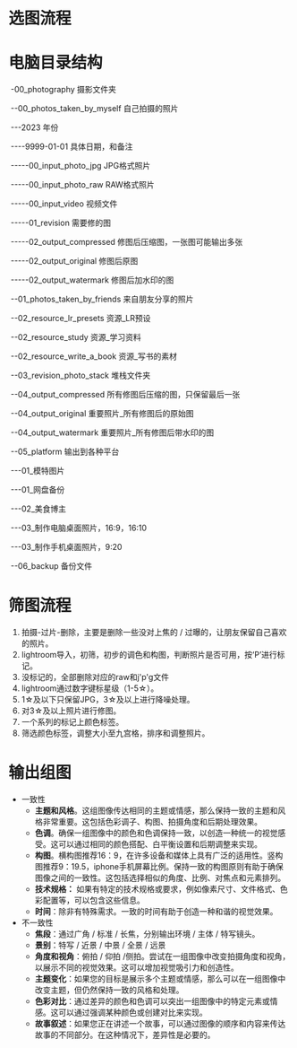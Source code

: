 # 选图流程

# 电脑目录结构

​	-00_photography 摄影文件夹

​		--00_photos_taken_by_myself	自己拍摄的照片

​			---2023	年份

​				----9999-01-01	具体日期，和备注

​					-----00_input_photo_jpg	JPG格式照片

​					-----00_input_photo_raw	RAW格式照片

​					-----00_input_video	视频文件

​					-----01_revision	需要修的图

​					-----02_output_compressed	修图后压缩图，一张图可能输出多张

​					-----02_output_original	修图后原图

​					-----02_output_watermark	修图后加水印的图

​		--01_photos_taken_by_friends	来自朋友分享的照片

​		--02_resource_lr_presets	资源_LR预设

​		--02_resource_study	资源_学习资料

​		--02_resource_write_a_book	资源_写书的素材

​		--03_revision_photo_stack	堆栈文件夹

​		--04_output_compressed	所有修图后压缩的图，只保留最后一张

​		--04_output_original	重要照片_所有修图后的原始图

​		--04_output_watermark	重要照片_所有修图后带水印的图

​		--05_platform	输出到各种平台

​			---01_模特图片

​			---01_网盘备份

​			---02_美食博主

​			---03_制作电脑桌面照片，16:9，16:10

​			---03_制作手机桌面照片，9:20

​		--06_backup	备份文件



# 筛图流程

1. 拍摄-过片-删除，主要是删除一些没对上焦的 / 过曝的，让朋友保留自己喜欢的照片。
2. lightroom导入，初筛，初步的调色和构图，判断照片是否可用，按‘P’进行标记。
3. 没标记的，全部删除对应的raw和j'p'g文件
4. lightroom通过数字键标星级（1-5☆）。
5. 1☆及以下只保留JPG，3☆及以上进行降噪处理。
6. 对3☆及以上照片进行修图。
7. 一个系列的标记上颜色标签。
8. 筛选颜色标签，调整大小至九宫格，排序和调整照片。





# 输出组图

* 一致性
  * **主题和风格**。这组图像传达相同的主题或情感，那么保持一致的主题和风格非常重要。这包括色彩调子、构图、拍摄角度和后期处理效果。
  * **色调**。确保一组图像中的颜色和色调保持一致，以创造一种统一的视觉感受。这可以通过相同的颜色搭配、白平衡设置和后期调整来实现。
  * **构图**。横构图推荐16：9，在许多设备和媒体上具有广泛的适用性。竖构图推荐9：19.5，iphone手机屏幕比例。保持一致的构图原则有助于确保图像之间的一致性。这包括选择相似的角度、比例、对焦点和元素排列。
  * **技术规格：** 如果有特定的技术规格或要求，例如像素尺寸、文件格式、色彩配置等，可以包含这些信息。
  * **时间**：除非有特殊需求。一致的时间有助于创造一种和谐的视觉效果。
* 不一致性
  * **焦段**：通过广角 / 标准 / 长焦，分别输出环境 / 主体 / 特写镜头。
  * **景别**：特写 / 近景 / 中景 / 全景 / 远景
  * **角度和视角**：俯拍 / 仰拍 /侧拍。尝试在一组图像中改变拍摄角度和视角，以展示不同的视觉效果。这可以增加视觉吸引力和创造性。
  * **主题变化**：如果您的目标是展示多个主题或情感，那么可以在一组图像中改变主题，但仍然保持一致的风格和处理。
  * **色彩对比**：通过差异的颜色和色调可以突出一组图像中的特定元素或情感。这可以通过强调某种颜色或创建对比来实现。
  * **故事叙述**：如果您正在讲述一个故事，可以通过图像的顺序和内容来传达故事的不同部分。在这种情况下，差异性是必要的。

​	